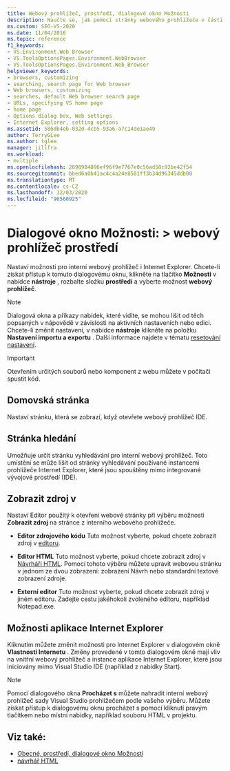 ```yaml
---
title: Webový prohlížeč, prostředí, dialogové okno Možnosti
description: Naučte se, jak pomocí stránky webového prohlížeče v části prostředí nastavit možnosti pro interní webový prohlížeč i Internet Explorer.
ms.custom: SEO-VS-2020
ms.date: 11/04/2016
ms.topic: reference
f1_keywords:
- VS.Environment.Web Browser
- VS.ToolsOptionsPages.Environment.WebBrowser
- VS.ToolsOptionsPages.Environment.Web_Browser
helpviewer_keywords:
- browsers, customizing
- searching, search page for Web browser
- Web browsers, customizing
- searches, default Web browser search page
- URLs, specifying VS home page
- home page
- Options dialog box, Web settings
- Internet Explorer, setting options
ms.assetid: 586db4eb-032d-4cb5-93a6-a7c14de1ae49
author: TerryGLee
ms.author: tglee
manager: jillfra
ms.workload:
- multiple
ms.openlocfilehash: 2898984896ef96f9e7767e0c56ad58c92be42f54
ms.sourcegitcommit: bbed6a0b41ac4c4a24e8581ff3b34d96345ddb00
ms.translationtype: MT
ms.contentlocale: cs-CZ
ms.lasthandoff: 12/03/2020
ms.locfileid: "96560925"
---
```

# <a name="options-dialog-box-environment--web-browser"></a>Dialogové okno Možnosti: \> webový prohlížeč prostředí

Nastaví možnosti pro interní webový prohlížeč i Internet Explorer. Chcete-li získat přístup k tomuto dialogovému oknu, klikněte na tlačítko **Možnosti** v nabídce **nástroje** , rozbalte složku **prostředí** a vyberte možnost **webový prohlížeč**.

> [!NOTE]
> Dialogová okna a příkazy nabídek, které vidíte, se mohou lišit od těch popsaných v nápovědě v závislosti na aktivních nastaveních nebo edici. Chcete-li změnit nastavení, v nabídce **nástroje** klikněte na položku **Nastavení importu a exportu** . Další informace najdete v tématu [resetování nastavení](../environment-settings.md#reset-settings).

> [!IMPORTANT]
> Otevřením určitých souborů nebo komponent z webu můžete v počítači spustit kód.

## <a name="home-page"></a>Domovská stránka

Nastaví stránku, která se zobrazí, když otevřete webový prohlížeč IDE.

## <a name="search-page"></a>Stránka hledání

Umožňuje určit stránku vyhledávání pro interní webový prohlížeč. Toto umístění se může lišit od stránky vyhledávání používané instancemi prohlížeče Internet Explorer, které jsou spouštěny mimo integrované vývojové prostředí (IDE).

## <a name="view-source-in"></a>Zobrazit zdroj v

Nastaví Editor použitý k otevření webové stránky při výběru možnosti **Zobrazit zdroj** na stránce z interního webového prohlížeče.

- **Editor zdrojového kódu** Tuto možnost vyberte, pokud chcete zobrazit zdroj v [editoru](../../ide/writing-code-in-the-code-and-text-editor.md).

- **Editor HTML** Tuto možnost vyberte, pokud chcete zobrazit zdroj v [Návrháři HTML](/previous-versions/ex0hkwbx(v=vs.140)). Pomocí tohoto výběru můžete upravit webovou stránku v jednom ze dvou zobrazení: zobrazení Návrh nebo standardní textové zobrazení zdroje.

- **Externí editor** Tuto možnost vyberte, pokud chcete zobrazit zdroj v jiném editoru. Zadejte cestu jakéhokoli zvoleného editoru, například Notepad.exe.

## <a name="internet-explorer-options"></a>Možnosti aplikace Internet Explorer

Kliknutím můžete změnit možnosti pro Internet Explorer v dialogovém okně **Vlastnosti Internetu** . Změny provedené v tomto dialogovém okně mají vliv na vnitřní webový prohlížeč a instance aplikace Internet Explorer, které jsou iniciovány mimo Visual Studio IDE (například z nabídky Start).

> [!NOTE]
> Pomocí dialogového okna **Procházet s** můžete nahradit interní webový prohlížeč sady Visual Studio prohlížečem podle vašeho výběru. Můžete získat přístup k dialogovému oknu procházet s pomocí kliknutí pravým tlačítkem nebo místní nabídky, například souboru HTML v projektu.

## <a name="see-also"></a>Viz také:

- [Obecné, prostředí, dialogové okno Možnosti](../../ide/reference/general-environment-options-dialog-box.md)
- [návrhář HTML](/previous-versions/ex0hkwbx(v=vs.140))